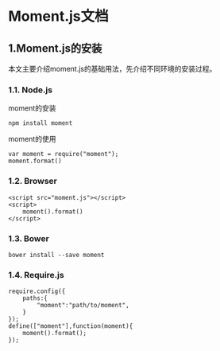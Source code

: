 # Moment.js文档

## 1.Moment.js的安装

本文主要介绍moment.js的基础用法，先介绍不同环境的安装过程。

### 1.1. Node.js

moment的安装

```
npm install moment
```

moment的使用

```
var moment = require("moment");
moment.format()
```

### 1.2. Browser

```
<script src="moment.js"></script>
<script>
    moment().format()
</script>
```

### 1.3. Bower

```
bower install --save moment
```

### 1.4. Require.js

```
require.config({
    paths:{
        "moment":"path/to/moment",
    }
});
define(["moment"],function(moment){
    moment().format();
});
```



